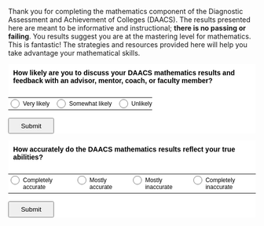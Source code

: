 Thank you for completing the mathematics component of the Diagnostic Assessment and Achievement of Colleges (DAACS). The results presented here are meant to be informative and instructional; **there is no passing or failing**. You results suggest you are at the mastering level for mathematics. This is fantastic! The strategies and resources provided here will help you take advantage your mathematical skills.

<p class="hidden-for-nonconsenting">

<div id="qp_all1018856" style="width:100%;"><STYLE>#qp_main1018856 .qp_btna:hover input {width:80px}</STYLE><div id="qp_main1018856" fp='65105DC3-42' results=0 cmt=0 style="margin:0 auto;padding:0px;background-color:rgb(255,255,255);box-sizing:border-box"><div style="border-radius:6px;font-family:Arial;font-size:14px;font-weight:bold;color:rgb(0,0,0);margin-bottom:10px"><div style="padding:10px">How likely are you to discuss your DAACS mathematics results and feedback with an advisor, mentor, coach, or faculty member?</div></div><form id="qp_form1018856" action="//www.poll-maker.com/results1018856x65105DC3-42" method="post" target="_blank" style="display:inline;margin:0px;padding:0px"><div style="border-radius:6px;color:rgb(0,0,0)"><input type=hidden name="qp_d1018856" value="42822.0611111180-42822.0611695339"><table style="width:100%;border-spacing:0px"><tr><td style="padding:0px 5px 0px 0px" valign=top><div style="display:block;font-family:Arial;font-size:12px;color:rgb(0,0,0);padding-top:5px;padding-bottom:5px;clear:both" class="qp_a" onClick="var c=this.getElementsByTagName('INPUT')[0]; if((!event.target?event.srcElement:event.target).tagName!='INPUT'){c.checked=(c.type=='radio'?true:!c.checked)};var i=this.parentNode.parentNode.parentNode.getElementsByTagName('INPUT');for(var k=0;k!=i.length;k=k+1){i[k].parentNode.parentNode.setAttribute('sel',i[k].checked?1:0)}"><span style="display:block;padding-left:30px;cursor:inherit"><input style="float:left;width:18px;margin-left:-25px;margin-top:-2px;padding:0px;height:18px;-webkit-appearance:radio;" name="qp_v1018856" type="radio" value="1" />Very likely</span></div></td><td style="padding:0px 5px 0px 5px" valign=top><div style="display:block;font-family:Arial;font-size:12px;color:rgb(0,0,0);padding-top:5px;padding-bottom:5px;clear:both" class="qp_a" onClick="var c=this.getElementsByTagName('INPUT')[0]; if((!event.target?event.srcElement:event.target).tagName!='INPUT'){c.checked=(c.type=='radio'?true:!c.checked)};var i=this.parentNode.parentNode.parentNode.getElementsByTagName('INPUT');for(var k=0;k!=i.length;k=k+1){i[k].parentNode.parentNode.setAttribute('sel',i[k].checked?1:0)}"><span style="display:block;padding-left:30px;cursor:inherit"><input style="float:left;width:18px;margin-left:-25px;margin-top:-2px;padding:0px;height:18px;-webkit-appearance:radio;" name="qp_v1018856" type="radio" value="2" />Somewhat likely</span></div></td><td style="padding:0px 0px 0px 5px" valign=top><div style="display:block;font-family:Arial;font-size:12px;color:rgb(0,0,0);padding-top:5px;padding-bottom:5px;clear:both" class="qp_a" onClick="var c=this.getElementsByTagName('INPUT')[0]; if((!event.target?event.srcElement:event.target).tagName!='INPUT'){c.checked=(c.type=='radio'?true:!c.checked)};var i=this.parentNode.parentNode.parentNode.getElementsByTagName('INPUT');for(var k=0;k!=i.length;k=k+1){i[k].parentNode.parentNode.setAttribute('sel',i[k].checked?1:0)}"><span style="display:block;padding-left:30px;cursor:inherit"><input style="float:left;width:18px;margin-left:-25px;margin-top:-2px;padding:0px;height:18px;-webkit-appearance:radio;" name="qp_v1018856" type="radio" value="3" />Unlikely</span></div></td></tr></table></div><div style="clear:both;margin:1em auto"><a style="text-decoration:none" class="qp_btna" href="#"><input name="qp_b1018856" style="min-width:7em;padding:0.5em;margin-right:5px;cursor:pointer;cursor:hand" type="submit" btype="v" value="Submit" /></a><a style="text-decoration:none" class="qp_btna" href="#"></a></div></form><div style="display:none"><div id="qp_rp1018856" style="font-size:11px;width:5ex;text-align:right;overflow:hidden;position:absolute;right:5px;height:1.5em;line-height:1.5em"></div><div id="qp_rv1018856" style="font-size:11px;width:0%;line-height:1.5em;text-align:right;color:#FFF;box-sizing:border-box;padding-right:3px"></div><div id="qp_rb1018856" style="font-size:12px;color:rgb(255,255,255);display:block;font-size:12px;padding-right:10px 5px"></div><div id="qp_rva1018856" style="background:#006FB9;border-color:#006FB9"></div><div id="qp_rvb1018856" style="background:#163463;border-color:#163463"></div><div id="qp_rvc1018856" style="background:#5BCFFC;border-color:#1481AB"></div></div></div></div><script src="//scripts.poll-maker.com/3012/scpolls.js" language="javascript"></script>

<div id="qp_all1018853" style="width:100%;"><STYLE>#qp_main1018853 .qp_btna:hover input {width:80px}</STYLE><div id="qp_main1018853" fp='F8A04813-42' results=0 cmt=0 style="margin:0 auto;padding:0px;background-color:rgb(255,255,255);box-sizing:border-box"><div style="border-radius:6px;font-family:Arial;font-size:14px;font-weight:bold;color:rgb(0,0,0);margin-bottom:10px"><div style="padding:10px">How accurately do the DAACS mathematics results reflect your true abilities?</div></div><form id="qp_form1018853" action="//www.poll-maker.com/results1018853xF8A04813-42" method="post" target="_blank" style="display:inline;margin:0px;padding:0px"><div style="border-radius:6px;color:rgb(0,0,0)"><input type=hidden name="qp_d1018853" value="42822.0614236182-42822.0614122541"><table style="width:100%;border-spacing:0px"><tr><td style="padding:0px 5px 0px 0px" valign=top><div style="display:block;font-family:Arial;font-size:12px;color:rgb(0,0,0);padding-top:5px;padding-bottom:5px;clear:both" class="qp_a" onClick="var c=this.getElementsByTagName('INPUT')[0]; if((!event.target?event.srcElement:event.target).tagName!='INPUT'){c.checked=(c.type=='radio'?true:!c.checked)};var i=this.parentNode.parentNode.parentNode.getElementsByTagName('INPUT');for(var k=0;k!=i.length;k=k+1){i[k].parentNode.parentNode.setAttribute('sel',i[k].checked?1:0)}"><span style="display:block;padding-left:30px;cursor:inherit"><input style="float:left;width:18px;margin-left:-25px;margin-top:-2px;padding:0px;height:18px;-webkit-appearance:radio;" name="qp_v1018853" type="radio" value="1" />Completely accurate</span></div></td><td style="padding:0px 5px 0px 5px" valign=top><div style="display:block;font-family:Arial;font-size:12px;color:rgb(0,0,0);padding-top:5px;padding-bottom:5px;clear:both" class="qp_a" onClick="var c=this.getElementsByTagName('INPUT')[0]; if((!event.target?event.srcElement:event.target).tagName!='INPUT'){c.checked=(c.type=='radio'?true:!c.checked)};var i=this.parentNode.parentNode.parentNode.getElementsByTagName('INPUT');for(var k=0;k!=i.length;k=k+1){i[k].parentNode.parentNode.setAttribute('sel',i[k].checked?1:0)}"><span style="display:block;padding-left:30px;cursor:inherit"><input style="float:left;width:18px;margin-left:-25px;margin-top:-2px;padding:0px;height:18px;-webkit-appearance:radio;" name="qp_v1018853" type="radio" value="2" />Mostly accurate</span></div></td><td style="padding:0px 5px 0px 5px" valign=top><div style="display:block;font-family:Arial;font-size:12px;color:rgb(0,0,0);padding-top:5px;padding-bottom:5px;clear:both" class="qp_a" onClick="var c=this.getElementsByTagName('INPUT')[0]; if((!event.target?event.srcElement:event.target).tagName!='INPUT'){c.checked=(c.type=='radio'?true:!c.checked)};var i=this.parentNode.parentNode.parentNode.getElementsByTagName('INPUT');for(var k=0;k!=i.length;k=k+1){i[k].parentNode.parentNode.setAttribute('sel',i[k].checked?1:0)}"><span style="display:block;padding-left:30px;cursor:inherit"><input style="float:left;width:18px;margin-left:-25px;margin-top:-2px;padding:0px;height:18px;-webkit-appearance:radio;" name="qp_v1018853" type="radio" value="3" />Mostly inaccurate</span></div></td><td style="padding:0px 0px 0px 5px" valign=top><div style="display:block;font-family:Arial;font-size:12px;color:rgb(0,0,0);padding-top:5px;padding-bottom:5px;clear:both" class="qp_a" onClick="var c=this.getElementsByTagName('INPUT')[0]; if((!event.target?event.srcElement:event.target).tagName!='INPUT'){c.checked=(c.type=='radio'?true:!c.checked)};var i=this.parentNode.parentNode.parentNode.getElementsByTagName('INPUT');for(var k=0;k!=i.length;k=k+1){i[k].parentNode.parentNode.setAttribute('sel',i[k].checked?1:0)}"><span style="display:block;padding-left:30px;cursor:inherit"><input style="float:left;width:18px;margin-left:-25px;margin-top:-2px;padding:0px;height:18px;-webkit-appearance:radio;" name="qp_v1018853" type="radio" value="4" />Completely inaccurate</span></div></td></tr></table></div><div style="clear:both;margin:1em auto"><a style="text-decoration:none" class="qp_btna" href="#"><input name="qp_b1018853" style="min-width:7em;padding:0.5em;margin-right:5px;cursor:pointer;cursor:hand" type="submit" btype="v" value="Submit" /></a><a style="text-decoration:none" class="qp_btna" href="#"></a></div></form><div style="display:none"><div id="qp_rp1018853" style="font-size:11px;width:5ex;text-align:right;overflow:hidden;position:absolute;right:5px;height:1.5em;line-height:1.5em"></div><div id="qp_rv1018853" style="font-size:11px;width:0%;line-height:1.5em;text-align:right;color:#FFF;box-sizing:border-box;padding-right:3px"></div><div id="qp_rb1018853" style="font-size:12px;color:rgb(255,255,255);display:block;font-size:12px;padding-right:10px 5px"></div><div id="qp_rva1018853" style="background:#006FB9;border-color:#006FB9"></div><div id="qp_rvb1018853" style="background:#163463;border-color:#163463"></div><div id="qp_rvc1018853" style="background:#5BCFFC;border-color:#1481AB"></div></div></div></div><script src="//scripts.poll-maker.com/3012/scpolls.js" language="javascript"></script>

</p>

